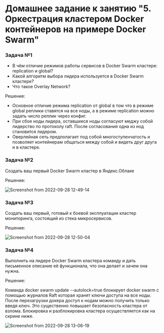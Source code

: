 # Домашнее задание к занятию "5. Оркестрация кластером Docker контейнеров на примере Docker Swarm"


### Задача №1

* В чём отличие режимов работы сервисов в Docker Swarm кластере: replication и global?
* Какой алгоритм выбора лидера используется в Docker Swarm кластере?
* Что такое Overlay Network?

Решение:

* Основное отличие режима replication от global  в том что в режиме  global реплики ставятся на все ноды, а в режиме replication можно задать число реплик через конфиг.
* При сбое ноды лидера, оставшиеся ноды согласуют меджу собой лидерство по протоколу raft. После согласования одна из нод становится лидером.
* Оверлейная сеть предполагает под собой многоступенчатость и позволяет контейнерам общаться между собой и видеть друг друга и в кластере.

### Задача №2

Создать ваш первый Docker Swarm кластер в Яндекс.Облаке

Решение:

![Screenshot from 2022-09-28 12-49-14](https://user-images.githubusercontent.com/92155007/192739361-08a5f7bb-8cff-4efe-bc5f-e3dcf4b159eb.png)


### Задача №3

Создать ваш первый, готовый к боевой эксплуатации кластер мониторинга, состоящий из стека микросервисов.

Решение:

![Screenshot from 2022-09-28 12-50-04](https://user-images.githubusercontent.com/92155007/192739410-cc24f984-a32d-4769-97ef-94bb63b65c00.png)


### Задача №4

Выполнить на лидере Docker Swarm кластера команду и дать письменное описание её функционала, что она делает и зачем она нужна.

Решение:

Команда docker swarm update --autolock=true блокирует docker swarm с помощью журналов Raft которая хранят ключи доступа на все ноды. После перезагрузки докера доступ к нодам можно получить только введя ключ. Это существенно повышает безопасность кластера от взлома. Блокировка и разблокировка кластера осуществляется как на скрине ниже.

![Screenshot from 2022-09-28 13-06-19](https://user-images.githubusercontent.com/92155007/192739447-592de8ea-24ec-495e-b989-0973c5825d8c.png)
